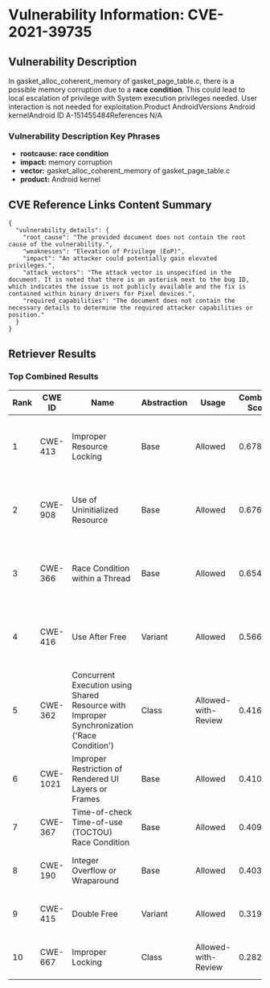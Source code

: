 # Vulnerability Information: CVE-2021-39735

## Vulnerability Description
In gasket_alloc_coherent_memory of gasket_page_table.c, there is a possible memory corruption due to a **race condition**. This could lead to local escalation of privilege with System execution privileges needed. User interaction is not needed for exploitation.Product AndroidVersions Android kernelAndroid ID A-151455484References N/A

### Vulnerability Description Key Phrases
- **rootcause:** **race condition**
- **impact:** memory corruption
- **vector:** gasket_alloc_coherent_memory of gasket_page_table.c
- **product:** Android kernel

## CVE Reference Links Content Summary
```
{
  "vulnerability_details": {
    "root_cause": "The provided document does not contain the root cause of the vulnerability.",
    "weaknesses": "Elevation of Privilege (EoP)",
    "impact": "An attacker could potentially gain elevated privileges.",
    "attack_vectors": "The attack vector is unspecified in the document. It is noted that there is an asterisk next to the bug ID, which indicates the issue is not publicly available and the fix is contained within binary drivers for Pixel devices.",
    "required_capabilities": "The document does not contain the necessary details to determine the required attacker capabilities or position."
  }
}
```

## Retriever Results

### Top Combined Results

| Rank | CWE ID | Name | Abstraction | Usage | Combined Score | Retrievers | Individual Scores |
|------|--------|------|-------------|-------|---------------|------------|-------------------|
| 1 | CWE-413 | Improper Resource Locking | Base | Allowed | 0.6784 | dense, sparse, graph | dense: 0.561, sparse: 0.308, graph: 0.619 |
| 2 | CWE-908 | Use of Uninitialized Resource | Base | Allowed | 0.6762 | dense, sparse, graph | dense: 0.538, sparse: 0.274, graph: 0.701 |
| 3 | CWE-366 | Race Condition within a Thread | Base | Allowed | 0.6546 | dense, sparse, graph | dense: 0.546, sparse: 0.283, graph: 0.614 |
| 4 | CWE-416 | Use After Free | Variant | Allowed | 0.5669 | dense, sparse, graph | dense: 0.540, sparse: 0.276, graph: 0.521 |
| 5 | CWE-362 | Concurrent Execution using Shared Resource with Improper Synchronization ('Race Condition') | Class | Allowed-with-Review | 0.4166 | dense, sparse, graph | dense: 0.572, sparse: 0.343, graph: 0.634 |
| 6 | CWE-1021 | Improper Restriction of Rendered UI Layers or Frames | Base | Allowed | 0.4108 | dense, sparse | dense: 0.512, sparse: 0.270 |
| 7 | CWE-367 | Time-of-check Time-of-use (TOCTOU) Race Condition | Base | Allowed | 0.4095 | dense, sparse | dense: 0.512, sparse: 0.267 |
| 8 | CWE-190 | Integer Overflow or Wraparound | Base | Allowed | 0.4039 | dense, sparse | dense: 0.523, sparse: 0.249 |
| 9 | CWE-415 | Double Free | Variant | Allowed | 0.3193 | sparse, graph | sparse: 0.275, graph: 0.528 |
| 10 | CWE-667 | Improper Locking | Class | Allowed-with-Review | 0.2822 | dense, sparse | dense: 0.564, sparse: 0.346 |

